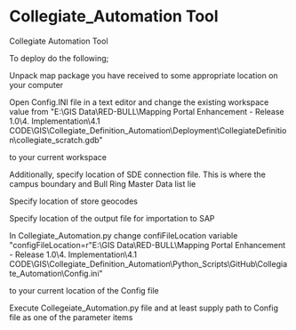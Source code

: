 Collegiate_Automation Tool
=====================

Collegiate Automation Tool


To deploy do the following;

Unpack map package you have received to some appropriate location on your computer

Open Config.INI file in a text editor and change the existing workspace value from "E:\GIS Data\RED-BULL\Mapping Portal Enhancement - Release 1.0\4. Implementation\4.1 CODE\GIS\Collegiate_Definition_Automation\Deployment\CollegiateDefinition\collegiate_scratch.gdb"

 to your current workspace
 
Additionally, specify location of SDE connection file. This is where the campus boundary and Bull Ring Master Data list lie

Specify location of store geocodes

Specify location of the output file for importation to SAP

In Collegiate_Automation.py change confiFileLocation variable "configFileLocation=r"E:\GIS Data\RED-BULL\Mapping Portal Enhancement - Release 1.0\4. Implementation\4.1 CODE\GIS\Collegiate_Definition_Automation\Python_Scripts\GitHub\Collegiate_Automation\Config.ini"


  to your current location of the Config file

Execute Collegeiate_Automation.py file and at least supply path to Config file as one of the parameter items
